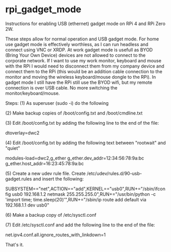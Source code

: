 # rpi_gadget_mode
Instructions for enabling USB (ethernet) gadget mode on RPi 4 and RPi Zero 2W.

These steps allow for normal operation and USB gadget mode. For home use gadget mode is effectively worthless, as I can run headless and connect using VNC or XRDP. At work gadget mode is usefull as BYOD (Bring Your Own Device) devices are not allowed to connect to the corporate network. If I want to use my work monitor, keyboard and mouse with the RPi I would need to disconnect them from my company device and connect them to the RPi (this would be an addition cable connection to the monitor and moving the wireless keyboard/mouse dongle to the RPi). In gadget mode I still have the RPi still use the BYOD wifi, but my remote connection is over USB cable. No more switching the monitor/keyboard/mouse.

Steps:
(1) As superuser (sudo -i) do the following

(2) Make backup copies of /boot/config.txt and /boot/cmdline.txt

(3) Edit /boot/config.txt by adding the following line to the end of the file:

dtoverlay=dwc2

(4) Edit /boot/config.txt by adding the following text between "rootwait" and "quiet"

modules-load=dwc2,g_ether g_ether.dev_addr=12:34:56:78:9a:bc g_ether.host_addr=16:23:45:78:9a:bc

(5) Create a new udev rule file. Create /etc/udev/rules.d/90-usb-gadget.rules and insert the following:

SUBSYSTEM=="net",ACTION=="add",KERNEL=="usb0",RUN+="/sbin/ifconfig usb0 192.168.1.2 netmask 255.255.255.0",RUN+="/usr/bin/python -c 'import time; time.sleep(20)'",RUN+="/sbin/ip route add default via 192.168.1.1 dev usb0"

(6) Make a backup copy of /etc/sysctl.conf

(7) Edit /etc/sysctl.conf and add the following line to the end of the file:

net.ipv4.conf.all.ignore_routes_with_linkdown=1

That's it.
